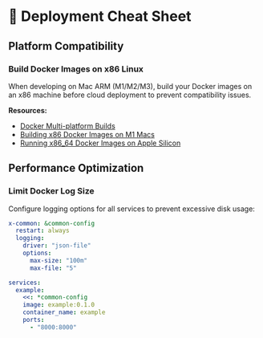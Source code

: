 # 📕 Deployment Cheat Sheet

## Platform Compatibility

### Build Docker Images on x86 Linux
    
When developing on Mac ARM (M1/M2/M3), build your Docker images on an x86 machine before cloud deployment to prevent compatibility issues.
    
**Resources:**
    
- [Docker Multi-platform Builds](https://docs.docker.com/build/building/multi-platform/)
- [Building x86 Docker Images on M1 Macs](https://blog.jaimyn.dev/how-to-build-multi-architecture-docker-images-on-an-m1-mac/)
- [Running x86_64 Docker Images on Apple Silicon](https://nesin.io/blog/x86-x86-amd64-docker-mac)
    
## Performance Optimization

### Limit Docker Log Size
    
Configure logging options for all services to prevent excessive disk usage:
    
```yaml
x-common: &common-config
  restart: always
  logging:
    driver: "json-file"
    options:
      max-size: "100m"
      max-file: "5"

services:
  example:
    <<: *common-config
    image: example:0.1.0
    container_name: example
    ports:
      - "8000:8000"
```

